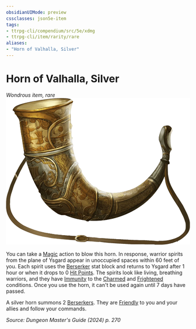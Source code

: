 ```yaml
---
obsidianUIMode: preview
cssclasses: json5e-item
tags:
- ttrpg-cli/compendium/src/5e/xdmg
- ttrpg-cli/item/rarity/rare
aliases: 
- "Horn of Valhalla, Silver"
---
```

# Horn of Valhalla, Silver
*Wondrous item, rare*  
![](3-Mechanics/CLI/items/img/horn-of-valhalla.webp#right)


You can take a [Magic](3-Mechanics/CLI/rules/actions.md#Magic) action to blow this horn. In response, warrior spirits from the plane of Ysgard appear in unoccupied spaces within 60 feet of you. Each spirit uses the [Berserker](3-Mechanics/CLI/bestiary/humanoid/berserker-xmm.md) stat block and returns to Ysgard after 1 hour or when it drops to 0 [Hit Points](3-Mechanics/CLI/rules/variant-rules/hit-points-xphb.md). The spirits look like living, breathing warriors, and they have [Immunity](3-Mechanics/CLI/rules/variant-rules/immunity-xphb.md) to the [Charmed](3-Mechanics/CLI/rules/conditions.md#Charmed) and [Frightened](3-Mechanics/CLI/rules/conditions.md#Frightened) conditions. Once you use the horn, it can't be used again until 7 days have passed.

A silver horn summons 2 [Berserkers](3-Mechanics/CLI/bestiary/humanoid/berserker-xmm.md). They are [Friendly](3-Mechanics/CLI/rules/variant-rules/friendly-attitude-xphb.md) to you and your allies and follow your commands.

*Source: Dungeon Master's Guide (2024) p. 270*